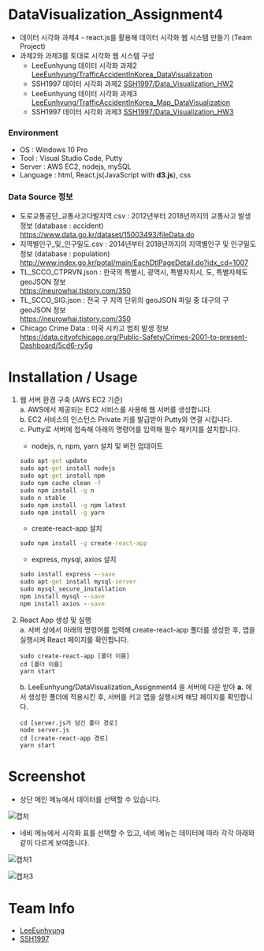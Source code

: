 # DataVisualization_Assignment4
- 데이터 시각화 과제4 - react.js를 활용해 데이터 시각화 웹 시스템 만들기 (Team Project)
- 과제2와 과제3를 토대로 시각화 웹 시스템 구성
  - LeeEunhyung 데이터 시각화 과제2 [LeeEunhyung/TrafficAccidentInKorea_DataVisualization](https://github.com/LeeEunhyung/TrafficAccidentInKorea_DataVisualization)
  - SSH1997 데이터 시각화 과제2 [SSH1997/Data_Visualization_HW2](https://github.com/SSH1997/Data_Visualization_HW2)
  - LeeEunhyung 데이터 시각화 과제3 [LeeEunhyung/TrafficAccidentInKorea_Map_DataVisualization](https://github.com/LeeEunhyung/TrafficAccidentInKorea_Map_DataVisualization)
  - SSH1997 데이터 시각화 과제3 [SSH1997/Data_Visualization_HW3](https://github.com/SSH1997/Data_Visualization_HW3)
  
### Environment
- OS : Windows 10 Pro
- Tool : Visual Studio Code, Putty
- Server : AWS EC2, nodejs, mySQL
- Language : html, React.js(JavaScript with __d3.js__), css

### Data Source 정보
- 도로교통공단_교통사고다발지역.csv : 2012년부터 2018년까지의 교통사고 발생 정보 (database : accident)   
  https://www.data.go.kr/dataset/15003493/fileData.do
- 지역별인구_및_인구밀도.csv : 2014년부터 2018년까지의 지역별인구 및 인구밀도 정보 (database : population)   
  http://www.index.go.kr/potal/main/EachDtlPageDetail.do?idx_cd=1007
- TL_SCCO_CTPRVN.json : 한국의 특별시, 광역시, 특별자치시, 도, 특별자체도 geoJSON 정보   
  https://neurowhai.tistory.com/350
- TL_SCCO_SIG.json : 전국 구 지역 단위의 geoJSON 파일 중 대구의 구 geoJSON 정보   
  https://neurowhai.tistory.com/350
- Chicago Crime Data : 미국 시카고 범죄 발생 정보  
  https://data.cityofchicago.org/Public-Safety/Crimes-2001-to-present-Dashboard/5cd6-ry5g
  
# Installation / Usage
1. 웹 서버 환경 구축 (AWS EC2 기준)   
    a. AWS에서 제공되는 EC2 서비스를 사용해 웹 서버를 생성합니다.   
    b. EC2 서비스의 인스턴스 Private 키를 발급받아 Putty와 연결 시킵니다.   
    c. Putty로 서버에 접속해 아래의 명령어를 입력해 필수 패키지를 설치합니다.      
    
    - nodejs, n, npm, yarn 설치 및 버전 업데이트   
    ```cmd
    sudo apt-get update  
    sudo apt-get install nodejs   
    sudo apt-get install npm   
    sudo npm cache clean -f   
    sudo npm install -g n   
    sudo n stable   
    sudo npm install -g npm latest   
    sudo npm install -g yarn   
    ```
    
    - create-react-app 설치   
    ```cmd
    sudo npm install -g create-react-app   
    ```
    
    - express, mysql, axios 설치   
    ```cmd
    sudo install express --save   
    sudo apt-get install mysql-server   
    sudo mysql_secure_installation   
    npm install mysql --save   
    npm install axios --save   
    ```
2. React App 생성 및 실행   
    a. 서버 상에서 아래의 명령어를 입력해 create-react-app 폴더를 생성한 후, 앱을 실행시켜 React 페이지를 확인합니다.
    ```
    sudo create-react-app [폴더 이름]
    cd [폴더 이름]
    yarn start
    ```
    
    b. LeeEunhyung/DataVisualization_Assignment4 을 서버에 다운 받아 __a.__ 에서 생성한 폴더에 적용시킨 후, 서버를 키고 앱을 실행시켜 해당 페이지를 확인합니다.
    ```
    cd [server.js가 담긴 폴더 경로]
    node server.js
    cd [create-react-app 경로]
    yarn start
    ```
    
# Screenshot   
- 상단 메인 메뉴에서 데이터를 선택할 수 있습니다.   

![캡처](https://user-images.githubusercontent.com/48666975/71764694-6ce26980-2f2e-11ea-85da-96196c8fb3cd.PNG)

- 네비 메뉴에서 시각화 표를 선택할 수 있고, 네비 메뉴는 데이터에 따라 각각 아래와 같이 다르게 보여줍니다.

![캡처1](https://user-images.githubusercontent.com/48666975/71764695-6ce26980-2f2e-11ea-961e-7c87f294d8cf.PNG)

![캡처3](https://user-images.githubusercontent.com/48666975/71764693-6ce26980-2f2e-11ea-8699-ac0f79d18c53.PNG)


# Team Info   
- [LeeEunhyung](https://github.com/LeeEunhyung)
- [SSH1997](https://github.com/SSH1997)
